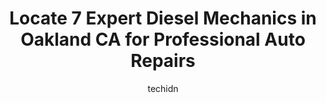 ---
layout: ampstory
image: https://images.unsplash.com/photo-1594502225401-a9eab8b405dd?ixlib=rb-4.0.3&ixid=MnwxMjA3fDB8MHxwaG90by1wYWdlfHx8fGVufDB8fHx8&auto=format&fit=crop&w=640&h=853&q=80
author: techidn
featured: false
description: When it comes to maintaining and repairing your vehicle in Oakland CA, USA, you deserve nothing but the best. Thats why the 7 best Diesel Mechanic in the area are here to offer their expert
title: Locate 7 Expert Diesel Mechanics in Oakland CA for Professional Auto Repairs
cover:
   title: Locate 7 Expert Diesel Mechanics in Oakland CA for Professional Auto Repairs
   subtitle: Rickpate
   background: https://images.unsplash.com/photo-1594502225401-a9eab8b405dd?ixlib=rb-4.0.3&ixid=MnwxMjA3fDB8MHxwaG90by1wYWdlfHx8fGVufDB8fHx8&auto=format&fit=crop&w=640&h=853&q=80

pages: 
 - layout: thirds
   top: <h1>#1 J & A Truck Repair</h1>
   bottom: "<p>Very bad experience. One week later this guys give me truck back open parts and towed  my truck never closed. Parts and charger me $ 800 dollar .just open not close open</p>"
   background: https://www.knot35.com/toplist/wp-content/uploads/2023/06/best-diesel-mechanic-1-in-oakland-ca-1685839849.jpeg
   backgroundblur: true
 - layout: thirds
   top: <h1>#2 Seven Star Diesel Repair</h1>
   bottom: "<p>722 Julie Ann Way, Oakland, CA 94621, United States</p>"
   background: https://www.knot35.com/toplist/wp-content/uploads/2023/06/best-diesel-mechanic-2-in-oakland-ca-1685839849.jpeg
   cta:
      link: https://www.knot35.com/toplist/locate-7-expert-diesel-mechanics-in-oakland-ca-for-professional-auto-repairs/
      text: Locate 7 Expert Diesel Mechanics in Oakland CA for Professional Auto Repairs
 - layout: thirds
   top: <h1>#3 Diamond Diesel & Turbo Service</h1>
   bottom: "<p>2550 E 12th St, Oakland, CA 94601, United States</p>"
   background: https://www.knot35.com/toplist/wp-content/uploads/2023/06/best-diesel-mechanic-3-in-oakland-ca-1685839850.jpeg
   cta:
      link: https://www.knot35.com/toplist/locate-7-expert-diesel-mechanics-in-oakland-ca-for-professional-auto-repairs/
      text: Locate 7 Expert Diesel Mechanics in Oakland CA for Professional Auto Repairs
 - layout: thirds
   top: <h1>#4 All Bay Diesel LLC</h1>
   bottom: "<p>435 23rd Ave, Oakland, CA 94606, United States</p>"
   background: https://images.unsplash.com/photo-1489648022186-8f49310909a0?ixlib=rb-4.0.3&ixid=MnwxMjA3fDB8MHxwaG90by1wYWdlfHx8fGVufDB8fHx8&auto=format&fit=crop&w=640&h=853&q=80
   cta:
      link: https://www.knot35.com/toplist/locate-7-expert-diesel-mechanics-in-oakland-ca-for-professional-auto-repairs/
      text: Locate 7 Expert Diesel Mechanics in Oakland CA for Professional Auto Repairs
 - layout: thirds
   top: <h1>#5 Robertoss Truck Repair</h1>
   bottom: "<p>8255 San Leandro St, Oakland, CA 94621, United States</p>"
   background: https://images.unsplash.com/photo-1567095761054-7a02e69e5c43?ixlib=rb-4.0.3&ixid=MnwxMjA3fDB8MHxwaG90by1wYWdlfHx8fGVufDB8fHx8&auto=format&fit=crop&w=640&h=853&q=80
   cta:
      link: https://www.knot35.com/toplist/locate-7-expert-diesel-mechanics-in-oakland-ca-for-professional-auto-repairs/
      text: Locate 7 Expert Diesel Mechanics in Oakland CA for Professional Auto Repairs
 - layout: thirds
   top: <h1>#6 Castillo Mobile Truck Repair</h1>
   bottom: "<p>852 85th Ave, Oakland, CA 94621, United States</p>"
   background: https://images.unsplash.com/photo-1462556791646-c201b8241a94?ixlib=rb-4.0.3&ixid=MnwxMjA3fDB8MHxwaG90by1wYWdlfHx8fGVufDB8fHx8&auto=format&fit=crop&w=640&h=853&q=80
   cta:
      link: https://www.knot35.com/toplist/locate-7-expert-diesel-mechanics-in-oakland-ca-for-professional-auto-repairs/
      text: Locate 7 Expert Diesel Mechanics in Oakland CA for Professional Auto Repairs
 - layout: thirds
   top: <h1>#7 J B Truck Electrical Repair</h1>
   bottom: "<p>1433 18th St, Oakland, CA 94607, United States</p>"
   background: https://images.unsplash.com/photo-1595364397663-fca4f075d796?ixlib=rb-4.0.3&ixid=MnwxMjA3fDB8MHxwaG90by1wYWdlfHx8fGVufDB8fHx8&auto=format&fit=crop&w=640&h=853&q=80
   cta:
      link: https://www.knot35.com/toplist/locate-7-expert-diesel-mechanics-in-oakland-ca-for-professional-auto-repairs/
      text: Locate 7 Expert Diesel Mechanics in Oakland CA for Professional Auto Repairs
 - layout: thirds
   middle: Continue reading...
   background: https://plus.unsplash.com/premium_photo-1664640458616-3c74f8cb4589?ixlib=rb-4.0.3&ixid=MnwxMjA3fDB8MHxwaG90by1wYWdlfHx8fGVufDB8fHx8&auto=format&fit=crop&w=640&h=853&q=80
   cta:
      link: https://www.knot35.com/toplist/locate-7-expert-diesel-mechanics-in-oakland-ca-for-professional-auto-repairs/
      text: Locate 7 Expert Diesel Mechanics in Oakland CA for Professional Auto Repairs
      
---